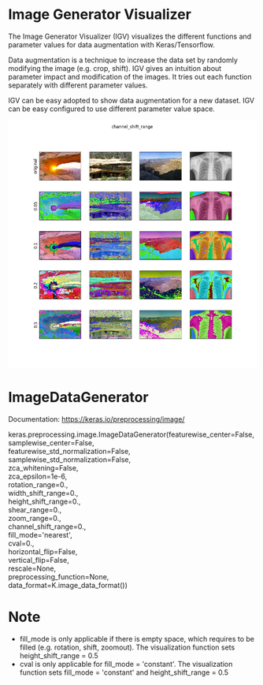# Image Generator Visualizer

The Image Generator Visualizer (IGV) visualizes the different functions and parameter values for data augmentation with Keras/Tensorflow.

Data augmentation is a technique to increase the data set by randomly modifying the image (e.g. crop, shift). IGV gives an intuition about parameter impact and modification of the images. It tries out each function separately with different parameter values.

IGV can be easy adopted to show data augmentation for a new dataset.
IGV can be easy configured to use different parameter value space.

![alt text](./output_images/channel_shift_range.png)

# ImageDataGenerator

Documentation: https://keras.io/preprocessing/image/ <br>

keras.preprocessing.image.ImageDataGenerator(featurewise_center=False,<br>
samplewise_center=False,<br>
featurewise_std_normalization=False,<br>
samplewise_std_normalization=False,<br>
zca_whitening=False,<br>
zca_epsilon=1e-6,<br>
rotation_range=0.,<br>
width_shift_range=0.,<br>
height_shift_range=0.,<br>
shear_range=0.,<br>
zoom_range=0.,<br>
channel_shift_range=0.,<br>
fill_mode='nearest',<br>
cval=0.,<br>
horizontal_flip=False,<br>
vertical_flip=False,<br>
rescale=None,<br>
preprocessing_function=None,<br>
data_format=K.image_data_format())<br>

# Note
* fill_mode is only applicable if there is empty space, which requires to be filled (e.g. rotation, shift, zoomout). The visualization function sets height_shift_range = 0.5
* cval is only applicable for fill_mode = 'constant'. The visualization function sets fill_mode = 'constant' and height_shift_range = 0.5
